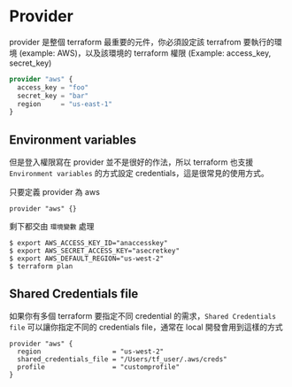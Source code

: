 # Provider

provider 是整個 terraform 最重要的元件，你必須設定該 terrafrom 要執行的環境 (example: AWS)，以及該環境的 terraform 權限 (Example: access_key, secret_key)

```terraform
provider "aws" {
  access_key = "foo"
  secret_key = "bar"
  region     = "us-east-1"
}
```

## Environment variables

但是登入權限寫在 provider 並不是很好的作法，所以 terraform 也支援 `Environment variables` 的方式設定 credentials，這是很常見的使用方式。

只要定義 provider 為 aws

```
provider "aws" {}
```

剩下都交由 `環境變數` 處理

```
$ export AWS_ACCESS_KEY_ID="anaccesskey"
$ export AWS_SECRET_ACCESS_KEY="asecretkey"
$ export AWS_DEFAULT_REGION="us-west-2"
$ terraform plan
```

## Shared Credentials file

如果你有多個 terraform 要指定不同 credential 的需求，`Shared Credentials file` 可以讓你指定不同的 credentials file，通常在 local 開發會用到這樣的方式

```
provider "aws" {
  region                  = "us-west-2"
  shared_credentials_file = "/Users/tf_user/.aws/creds"
  profile                 = "customprofile"
}
```